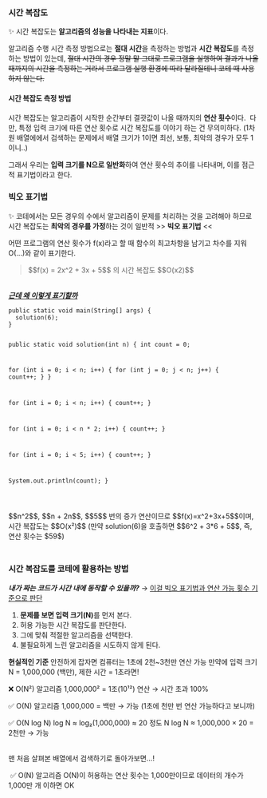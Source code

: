 <h3 id="시간-복잡도">시간 복잡도</h3>
<p>✨ 시간 복잡도는 <strong>알고리즘의 성능을 나타내는 지표</strong>이다.</p>
<p>알고리즘 수행 시간 측정 방법으로는 <strong>절대 시간</strong>을 측정하는 방법과 <strong>시간 복잡도</strong>를 측정하는 방법이 있는데, <del>절대 시간의 경우 정말 말 그대로 프로그램을 실행하여 결과가 나올 때까지의 시간을 측정하는 거라서 프로그램 실행 환경에 따라 달라질테니 코테 때 사용하지 않는다.</del></p>
<h4 id="시간-복잡도-측정-방법">시간 복잡도 측정 방법</h4>
<p>시간 복잡도는 알고리즘이 시작한 순간부터 결괏값이 나올 때까지의 <strong>연산 횟수</strong>이다. 
<img alt="" src="https://velog.velcdn.com/images/heerang/post/e3bd373d-a446-4acc-a263-9808994d3269/image.png" /><img alt="" src="https://velog.velcdn.com/images/heerang/post/d3da7821-4884-4ac2-9922-8eb5efecdc7f/image.png" />
다만, 특정 입력 크기에 따른 연산 횟수로 시간 복잡도를 이야기 하는 건 무의미하다.
(1차원 배열에에서 검색하는 문제에서 배열 크기가 1이면 최선, 보통, 최악의 경우가 모두 1이니..)</p>
<p>그래서 우리는 <strong>입력 크기를 N으로 일반화</strong>하여 연산 횟수의 추이를 나타내며, 이를 점근적 표기법이라고 한다.<img alt="" src="https://velog.velcdn.com/images/heerang/post/2b4ea4f5-b0a6-4e18-b32c-3f1cba62d3da/image.png" /></p>
<h3 id="빅오-표기법">빅오 표기법</h3>
<p>✨ 코테에서는 모든 경우의 수에서 알고리즘이 문제를 처리하는 것을 고려해야 하므로 시간 복잡도는 <strong>최악의 경우를 가정</strong>하는 것이 일반적 &gt;&gt; <strong>빅오 표기법</strong> &lt;&lt;</p>
<p>어떤 프로그램의 연산 횟수가 f(x)라고 할 때 함수의 최고차항을 남기고 차수를 지워 O(...)와 같이 표기한다. </p>
<blockquote>
<p>$$f(x) = 2x^2 + 3x + 5$$ 의 시간 복잡도 $$O(x2)$$</p>
</blockquote>
<p><br /><u><strong><em>근데 왜 이렇게 표기할까</em></strong></u></p>
<pre><code class="language-java">public static void main(String[] args) {
  solution(6);
}

public static void solution(int n) {
  int count = 0;

  for (int i = 0; i &lt; n; i++) {
    for (int j = 0; j &lt; n; j++) {
      count++;
    }
  }

  for (int i = 0; i &lt; n; i++) {
    count++;
  }

  for (int i = 0; i &lt; n * 2; i++) {
    count++;
  }

  for (int i = 0; i &lt; 5; i++) {
    count++;
  }

  System.out.println(count);
}

</code></pre>
<p>$$n^2$$, $$n + 2n$$, $$5$$ 번의 증가 연산이므로 $$f(x)=x^2+3x+5$$이며, 시간 복잡도는 $$O(x²)$$
(만약 solution(6)을 호출하면 $$6^2 + 3*6 + 5$$, 즉, 연산 횟수는 $59$)</p>
<h3 id="br시간-복잡도를-코테에-활용하는-방법"><br />시간 복잡도를 코테에 활용하는 방법</h3>
<p><strong><em>내가 짜는 코드가 시간 내에 동작할 수 있을까?</em></strong>
→ <u>이걸 빅오 표기법과 연산 가능 횟수 기준으로 판단</u></p>
<ol>
<li><strong>문제를 보면 입력 크기(N)</strong>를 먼저 본다.</li>
<li>허용 가능한 시간 복잡도를 판단한다.</li>
<li>그에 맞춰 적절한 알고리즘을 선택한다.</li>
<li>불필요하게 느린 알고리즘을 시도하지 않게 된다.
<img alt="" src="https://velog.velcdn.com/images/heerang/post/b3bde130-901f-41f6-a5f5-fce9dfadb299/image.png" /></li>
</ol>
<p><strong>현실적인 기준</strong>
안전하게 잡자면 컴퓨터는 1초에 2천~3천만 연산 가능
만약에 입력  크기 N = 1,000,000 (백만), 제한 시간 = 1초라면! </p>
<p>❌ O(N²) 알고리즘
1,000,000² = 1조(10¹²) 연산 → 시간 초과 100%</p>
<p>✅ O(N) 알고리즘
1,000,000 = 백만 → 가능 (1초에 천만 번 연산 가능하다고 보니까)</p>
<p>✅ O(N log N)
log N ≈ log₂(1,000,000) ≈ 20 정도
N log N ≈ 1,000,000 × 20 = 2천만 → 가능</p>
<br />
맨 처음 살펴본 배열에서 검색하기로 돌아가보면...!

<p><img alt="" src="https://velog.velcdn.com/images/heerang/post/ece3a75d-e16a-4b46-adea-41fb67682baf/image.png" />
✅ O(N) 알고리즘
O(N)이 허용하는 연산 횟수는 1,000만이므로 데이터의 개수가 1,000만 개 이하면 OK</p>